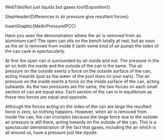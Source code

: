 WebTitle{Not just liquids but gases too!(Exposition)}

StepHeader{Differences in air pressure give resultant forces}

InsertGraphic{MaAirPressureIPCC}

Have you seen the demonstration where the air is removed from an aluminium can? The open can sits on the bench totally at rest, but as soon as the air is removed from inside it (with some kind of air pump) the sides of the can cave in spectacularly.

At first the open can is surrounded by air inside and out. The pressure in the air on both the inside and the outside of the can is the same. The air pressure on the outside exerts a force on the outside surface of the can, acting inwards (just as the water of the pool does on your ears). The air pressure on the inside exerts a force on the inside surface of the can, acting outwards. As the two pressures are the same, the two forces on each small section of can are equal also. Each section of the can is in equilibrium as these two forces are equal and opposite.

Although the forces acting on the sides of the can are large the resultant force is zero, so nothing happens. However, when air is removed from inside the can, the can crumples because the large force due to the outside air pressure is still there, acting inwards on the outside of the can. This is a spectacular demonstration of the fact that gases, including the air which is all around us, have a pressure just like liquids.
